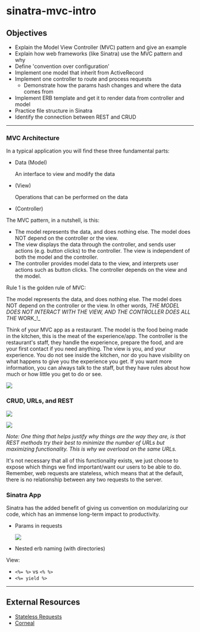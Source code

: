 # sinatra-mvc-intro

## Objectives

* Explain the Model View Controller \(MVC\) pattern and give an example
* Explain how web frameworks \(like Sinatra\) use the MVC pattern and why
* Define 'convention over configuration'
* Implement one model that inherit from ActiveRecord
* Implement one controller to route and process requests
  * Demonstrate how the params hash changes and where the data comes from
* Implement ERB template and get it to render data from controller and model
* Practice file structure in Sinatra
* Identify the connection between REST and CRUD

---

### MVC Architecture


In a typical application you will find these three fundamental parts:

* Data \(Model\)

  An interface to view and modify the data

* \(View\)

  Operations that can be performed on the data

* \(Controller\)

The MVC pattern, in a nutshell, is this:

* The model represents the data, and does nothing else. The model does NOT depend on the controller or the view.
* The view displays the data through the controller, and sends user actions \(e.g. button clicks\) to the controller. The view is independent of both the model and the controller.
* The controller provides model data to the view, and interprets user actions such as button clicks. The controller depends on the view and the model.


Rule 1 is the golden rule of MVC:

The model represents the data, and does nothing else. The model does NOT depend on the controller or the view. In other words, _THE MODEL DOES NOT INTERACT WITH THE VIEW, AND THE CONTROLLER DOES ALL THE_ WORK_!_

Think of your MVC app as a restaurant. The model is the food being made in the kitchen, this is the meat of the experience/app. The controller is the restaurant's staff, they handle the experience, prepare the food, and are your first contact if you need anything. The view is you, and your experience. You do not see inside the kitchen, nor do you have visibility on what happens to give you the experience you get. If you want more information, you can always talk to the staff, but they have rules about how much or how little you get to do or see.

![](https://raw.githubusercontent.com/flatiron-school/education-team-wiki/master/assets/m2_sinatra_request.jpg?token=ASv3_VCJPikCHqKAY9-N5fpeCfN4cXfXks5bcOkgwA%3D%3D)


### CRUD, URLs, and REST


![](https://raw.githubusercontent.com/flatiron-school/education-team-wiki/master/assets/m2_sinatra_rest.png?token=ASv3_UMqPg_ga50RpTf6C2Zn4DfeXnt9ks5bcOknwA%3D%3D)


![](https://raw.githubusercontent.com/flatiron-school/education-team-wiki/master/assets/m2_sinatra_crud.jpg?token=ASv3_TsOof_cj9wsrgmZl6qoQF0mA5jNks5bcOkkwA%3D%3D)

_Note: One thing that helps justify why things are the way they are, is that REST methods try their best to minimize the number of URLs but maximizing functionality. This is why we overload on the same URLs._

It's not necessary that all of this functionality exists, we just choose to expose which things we find important/want our users to be able to do. Remember, web requests are stateless, which means that at the default, there is no relationship between any two requests to the server.

### Sinatra App

Sinatra has the added benefit of giving us convention on modularizing our code, which has an immense long-term impact to productivity.

* Params in requests

  ![](https://raw.githubusercontent.com/flatiron-school/education-team-wiki/master/assets/m2_sinatra_routing_code.jpg?token=ASv3_RTCvN-lIxZWRWrw0e0m7GF5tT4Pks5bcOkrwA%3D%3D)

* Nested erb naming \(with directories\)


View:

* `<%= %>` vs `<% %>`
* `<%= yield %>`

---

## External Resources

* [Stateless Requests](https://stackoverflow.com/questions/13200152/why-say-that-http-is-a-stateless-protocol)
* [Corneal](https://github.com/thebrianemory/corneal)
